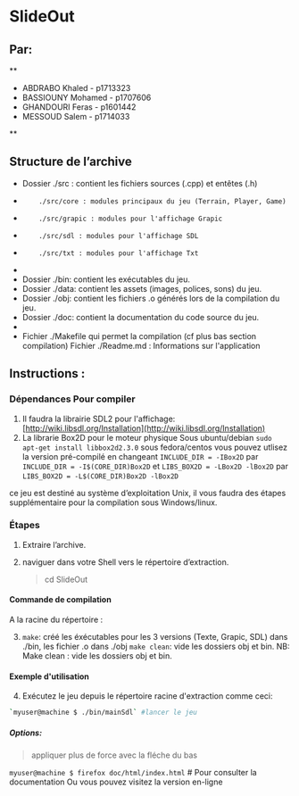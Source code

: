 # SlideOut 


## Par: 

**

* ABDRABO Khaled	     - p1713323 
* BASSIOUNY Mohamed 	 - p1707606
* GHANDOURI Feras      - p1601442
* MESSOUD Salem        - p1714033


**

## Structure de l’archive

 - Dossier ./src : contient les fichiers sources (.cpp) et entêtes (.h) 
 -         ./src/core : modules principaux du jeu (Terrain, Player, Game)
 -         ./src/grapic : modules pour l'affichage Grapic
 -         ./src/sdl : modules pour l'affichage SDL
 -         ./src/txt : modules pour l'affichage Txt
 -         
 - Dossier ./bin: contient les exécutables du jeu.
 - Dossier ./data: contient les assets (images, polices, sons) du jeu.
 - Dossier ./obj: contient les fichiers .o générés lors de la compilation du jeu.
 - Dossier ./doc: contient la documentation du code source du jeu.
 - 
 - Fichier ./Makefile qui permet la compilation (cf plus bas section compilation)
   Fichier ./Readme.md : Informations sur l'application

## Instructions :



### Dépendances Pour compiler

1. Il faudra la librairie SDL2 pour l'affichage: [http://wiki.libsdl.org/Installation](http://wiki.libsdl.org/Installation)
2. La librarie Box2D pour le moteur physique
Sous ubuntu/debian  ``` sudo apt-get install libbox2d2.3.0 ```
sous fedora/centos  vous pouvez utlisez la version pré-compilé en changeant ``INCLUDE_DIR = -IBox2D`` par ``INCLUDE_DIR = -I$(CORE_DIR)Box2D``
et ``LIBS_BOX2D = -LBox2D -lBox2D`` par ``LIBS_BOX2D = -L$(CORE_DIR)Box2D -lBox2D``

ce jeu est destiné au système d’exploitation Unix, il vous faudra des étapes supplémentaire pour la compilation sous Windows/linux.

### Étapes
1. Extraire l’archive.  
2. naviguer dans votre Shell vers le répertoire d’extraction. 

     > cd SlideOut


####  Commande de compilation

A la racine du répertoire : 

3. ``` make ```: créé les éxécutables pour les 3 versions (Texte, Grapic, SDL) dans ./bin, les fichier .o dans ./obj
    ``` make clean ```: vide les dossiers obj et bin.
NB: Make clean : vide les dossiers obj et bin.

#### Exemple d'utilisation
4. Exécutez le jeu depuis le répertoire racine d'extraction comme ceci:
 

 ```sh
 `myuser@machine $ ./bin/mainSdl` #lancer le jeu     
```
  
##### Options:

> appliquer plus de force avec la fléche du bas

 `myuser@machine $ firefox doc/html/index.html` # Pour consulter la documentation
 Ou vous pouvez visitez la version en-ligne 
